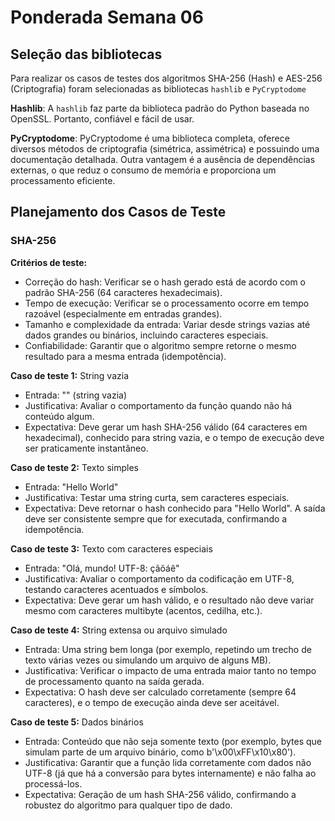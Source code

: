 # Ponderada Semana 06
## Seleção das bibliotecas
Para realizar os casos de testes dos algoritmos SHA-256 (Hash) e AES-256 (Criptografia) foram selecionadas as bibliotecas `hashlib` e `PyCryptodome`

**Hashlib**: A `hashlib` faz parte da biblioteca padrão do Python baseada no OpenSSL. Portanto, confiável e fácil de usar.

**PyCryptodome**: PyCryptodome é uma biblioteca completa, oferece diversos métodos de criptografia (simétrica, assimétrica) e possuindo uma documentação detalhada. Outra vantagem é a ausência de dependências externas, o que reduz  o consumo de memória e proporciona um processamento eficiente. 

## Planejamento dos Casos de Teste
### SHA-256
**Critérios de teste:**
- Correção do hash: Verificar se o hash gerado está de acordo com o padrão SHA-256 (64 caracteres hexadecimais).
- Tempo de execução: Verificar se o processamento ocorre em tempo razoável (especialmente em entradas grandes).
- Tamanho e complexidade da entrada: Variar desde strings vazias até dados grandes ou binários, incluindo caracteres especiais.
- Confiabilidade: Garantir que o algoritmo sempre retorne o mesmo resultado para a mesma entrada (idempotência).

**Caso de teste 1:** String vazia
- Entrada: "" (string vazia)
- Justificativa: Avaliar o comportamento da função quando não há conteúdo algum.
- Expectativa: Deve gerar um hash SHA-256 válido (64 caracteres em hexadecimal), conhecido para string vazia, e o tempo de execução deve ser praticamente instantâneo.

**Caso de teste 2:** Texto simples
- Entrada: "Hello World"
- Justificativa: Testar uma string curta, sem caracteres especiais.
- Expectativa: Deve retornar o hash conhecido para "Hello World". A saída deve ser consistente sempre que for executada, confirmando a idempotência.

**Caso de teste 3:** Texto com caracteres especiais
- Entrada: "Olá, mundo! UTF-8: çãõáê"
- Justificativa: Avaliar o comportamento da codificação em UTF-8, testando caracteres acentuados e símbolos.
- Expectativa: Deve gerar um hash válido, e o resultado não deve variar mesmo com caracteres multibyte (acentos, cedilha, etc.).

**Caso de teste 4:** String extensa ou arquivo simulado
- Entrada: Uma string bem longa (por exemplo, repetindo um trecho de texto várias vezes ou simulando um arquivo de alguns MB).
- Justificativa: Verificar o impacto de uma entrada maior tanto no tempo de processamento quanto na saída gerada.
- Expectativa: O hash deve ser calculado corretamente (sempre 64 caracteres), e o tempo de execução ainda deve ser aceitável.

**Caso de teste 5:** Dados binários
- Entrada: Conteúdo que não seja somente texto (por exemplo, bytes que simulam parte de um arquivo binário, como b'\x00\xFF\x10\x80').
- Justificativa: Garantir que a função lida corretamente com dados não UTF-8 (já que há a conversão para bytes internamente) e não falha ao processá-los.
- Expectativa: Geração de um hash SHA-256 válido, confirmando a robustez do algoritmo para qualquer tipo de dado.
